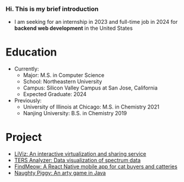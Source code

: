 ### Hi. This is my brief introduction
* I am seeking for an internship in 2023 and full-time job in 2024 for **backend web development** in the United States

# Education
* Currently:
  * Major: M.S. in Computer Science
  * School: Northeastern University
  * Campus: Silicon Valley Campus at San Jose, California
  * Expected Graduate: 2024
* Previously:
  * University of Illinois at Chicago: M.S. in Chemistry 2021
  * Nanjing University: B.S. in Chemistry 2019

# Project
* [LiViz: An interactive virtualization and sharing service](https://github.com/LiViz-cc/lvz-backend-v2)
* [TERS Analyzer: Data visualization of spectrum data](https://github.com/Zhongyi-Lu/TERS-Analyzer)
* [FindMeow: A React Native mobile app for cat buyers and catteries](https://github.com/Zhongyi-Lu/FindMeow)
* [Naughty Piggy: An arty game in Java](https://github.com/CS-5004-Final-Project-LLW/MyArty)

